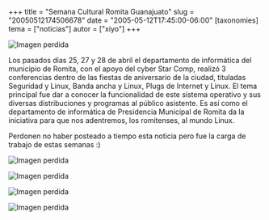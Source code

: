 +++
title = "Semana Cultural Romita Guanajuato"
slug = "20050512174506678"
date = "2005-05-12T17:45:00-06:00"
[taxonomies]
tema = ["noticias"]
autor = ["xiyo"]
+++

![Imagen perdida](20050512174506678_1.JPG)

Los pasados días 25, 27 y 28 de abril el departamento de informática del
municipio de Romita, con el apoyo del cyber Star Comp, realizó 3 conferencias
dentro de las fiestas de aniversario de la ciudad, tituladas Seguridad y Linux,
Banda ancha y Linux, Plugs de Internet y Linux. El tema principal fue dar a
conocer la funcionalidad de este sistema operativo y sus diversas distribuciones
y programas al público asistente. Es así como el departamento de informática de
Presidencia Municipal de Romita da la iniciativa para que nos adentremos, los
romitenses, al mundo Linux.

Perdonen no haber posteado a tiempo esta noticia pero fue la carga de trabajo de
estas semanas :)

<!-- more -->

![Imagen perdida](20050512174506678_2.JPG)

![Imagen perdida](20050512174506678_3.JPG)

![Imagen perdida](20050512174506678_4.JPG)

![Imagen perdida](20050512174506678_5.JPG)
